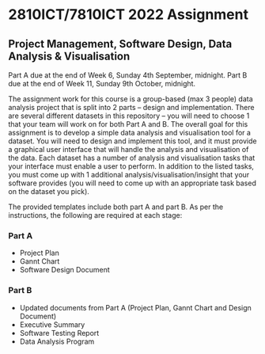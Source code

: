 # 2810ICT/7810ICT 2022 Assignment
## Project Management, Software Design, Data Analysis & Visualisation

Part A due at the end of Week 6, Sunday 4th September, midnight.
Part B due at the end of Week 11, Sunday 9th October, midnight.

The assignment work for this course is a group-based (max 3 people) data analysis project that is split into 2 parts – design and implementation. There are several different datasets in this repository – you will need to choose 1 that your team will work on for both Part A and B. The overall goal for this assignment is to develop a simple data analysis and visualisation tool for a dataset. You will need to design and implement this tool, and it must provide a graphical user interface that will handle the analysis and visualisation of the data. Each dataset has a number of analysis and visualisation tasks that your interface must enable a user to perform. In addition to the listed tasks, you must come up with 1 additional analysis/visualisation/insight that your software provides (you will need to come up with an appropriate task based on the dataset you pick).

The provided templates include both part A and part B. As per the instructions, the following are required at each stage:

### Part A

- Project Plan
- Gannt Chart
- Software Design Document

### Part B

- Updated documents from Part A (Project Plan, Gannt Chart and Design Document)
- Executive Summary
- Software Testing Report
- Data Analysis Program

